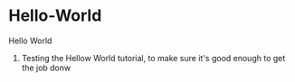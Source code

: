 # Hello-World
Hello World
1) Testing the Hellow World tutorial, to make sure it's good enough to get the job donw
